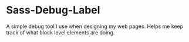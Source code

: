 Sass-Debug-Label
================

A simple debug tool I use when designing my web pages. Helps me keep track of what block level elements are doing. 
